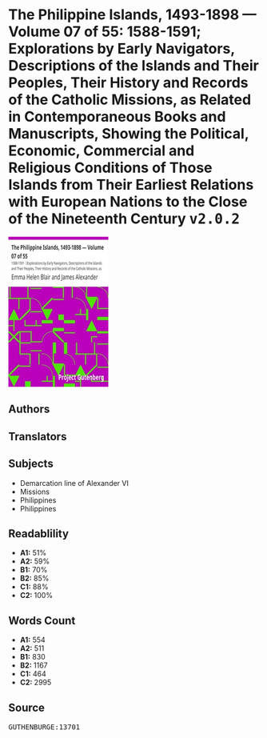 # The Philippine Islands, 1493-1898 — Volume 07 of 55: 1588-1591; Explorations by Early Navigators, Descriptions of the Islands and Their Peoples, Their History and Records of the Catholic Missions, as Related in Contemporaneous Books and Manuscripts, Showing the Political, Economic, Commercial and Religious Conditions of Those Islands from Their Earliest Relations with European Nations to the Close of the Nineteenth Century <kbd>v2.0.2</kbd>

![](./cover.medium.jpg "")

## Authors



## Translators



## Subjects


 - Demarcation line of Alexander VI
 - Missions
 - Philippines
 - Philippines

## Readablility


 - **A1:** 51%
 - **A2:** 59%
 - **B1:** 70%
 - **B2:** 85%
 - **C1:** 88%
 - **C2:** 100%

## Words Count


 - **A1:** 554
 - **A2:** 511
 - **B1:** 830
 - **B2:** 1167
 - **C1:** 464
 - **C2:** 2995

## Source


<kbd>GUTHENBURGE:13701</kbd>
